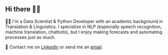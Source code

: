 ## Hi there 👋🏼

👩‍💻 I'm a Data Scientist & Python Developer with an academic background in Translation & Linguistics. I specialize in NLP (especially speech recognition, machine translation, chatbots), but I enjoy making forecasts and automating processes just as much.

📨 Contact me on [LinkedIn](https://www.linkedin.com/in/lorena-ciutacu/) or send me an [email](mailto:contact@lorenaciutacu.com).
